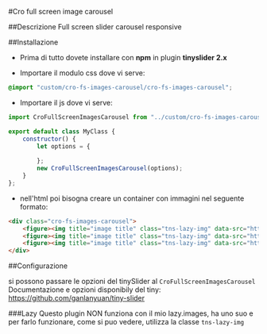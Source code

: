 #Cro full screen image carousel

##Descrizione
Full screen slider carousel responsive

##Installazione
- Prima di tutto dovete installare con __npm__ in plugin __tinyslider 2.x__

- Importare il modulo css dove vi serve:
```css
@import "custom/cro-fs-images-carousel/cro-fs-images-carousel";
```
- Importare il js dove vi serve:
```js
import CroFullScreenImagesCarousel from "../custom/cro-fs-images-carousel/cro.fs.images.carousel";

export default class MyClass {
    constructor() {
        let options = {
        
        };
        new CroFullScreenImagesCarousel(options);
    }
};
```

- nell'html poi bisogna creare un container con immagini nel seguente formato:
```html
<div class="cro-fs-images-carousel">
    <figure><img title="image title" class="tns-lazy-img" data-src="https://via.placeholder.com/1920x1080.png"></figure>
    <figure><img title="image title" class="tns-lazy-img" data-src="https://via.placeholder.com/1080x1920.png"></figure>
    <figure><img title="image title" class="tns-lazy-img" data-src="https://via.placeholder.com/1920x1080.png"></figure>
</div>
```

##Configurazione

si possono passare le opzioni del tinySlider al ```CroFullScreenImagesCarousel```
Documentazione e opzioni disponibily del tiny: https://github.com/ganlanyuan/tiny-slider

###Lazy
Questo plugin NON funziona con il mio lazy.images, ha uno suo e per farlo funzionare, come si puo vedere, 
utilizza la classe ```tns-lazy-img```

